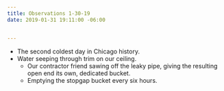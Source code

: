 ```yaml
---
title: Observations 1-30-19
date: 2019-01-31 19:11:00 -06:00


---
```


- The second coldest day in Chicago history.
- Water seeping through trim on our ceiling.
	- Our contractor friend sawing off the leaky pipe, giving the resulting open end its own, dedicated bucket.
	- Emptying the stopgap bucket every six hours.
